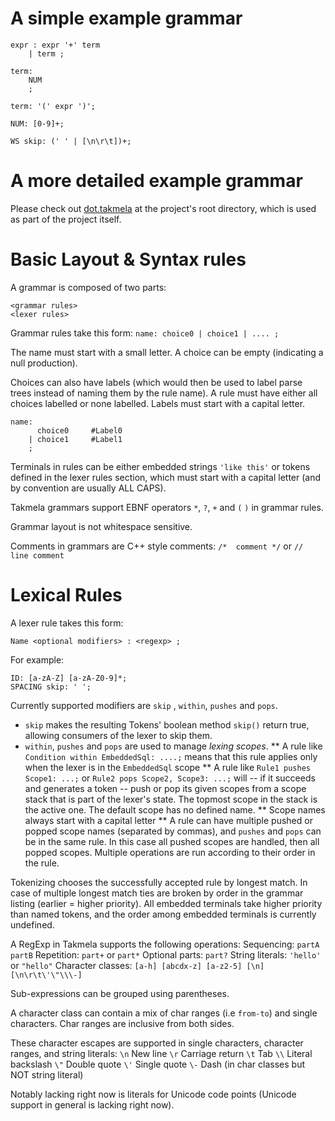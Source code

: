 A simple example grammar
====
```
expr : expr '+' term
    | term ;

term: 
    NUM
    ;
    
term: '(' expr ')';
    
NUM: [0-9]+;

WS skip: (' ' | [\n\r\t])+;
```

A more detailed example grammar
====
Please check out [dot.takmela](./dot.takmela) at the project's root directory, which is used as part of the project itself.

Basic Layout & Syntax rules
====
A grammar is composed of two parts:

```
<grammar rules>
<lexer rules>
```

Grammar rules take this form:
`name: choice0 | choice1 | .... ;`

The name must start with a small letter. A choice can be empty (indicating a null production).

Choices can also have labels (which would then be used to label parse trees instead of naming them by the rule name). A rule must have either all choices labelled or none labelled. Labels must start with a capital letter.

```
name:
      choice0     #Label0
    | choice1     #Label1
    ;
```
    
Terminals in rules can be either embedded strings `'like this'` or tokens defined in the lexer rules section, which must start with a capital letter (and by convention are usually ALL CAPS).

Takmela grammars support EBNF operators `*`, `?`, `+` and `(` `)` in grammar rules.

Grammar layout is not whitespace sensitive.

Comments in grammars are C++ style comments: `/*  comment */` or `// line comment`


Lexical Rules
====
A lexer rule takes this form:

`Name <optional modifiers> : <regexp> ;`

For example:

```
ID: [a-zA-Z] [a-zA-Z0-9]*;
SPACING skip: ' ';
```

Currently supported modifiers are `skip` , `within`, `pushes` and `pops`.

* `skip` makes the resulting Tokens' boolean method `skip()` return true, allowing consumers of the lexer to skip them.
* `within`, `pushes` and `pops` are used to manage *lexing scopes*.
** A rule like `Condition within EmbeddedSql: ....;` means that this rule applies only when the lexer is in the `EmbeddedSql` scope
** A rule like `Rule1 pushes Scope1: ...;` or `Rule2 pops Scope2, Scope3: ...;` will -- if it succeeds and generates a token -- push or pop its given scopes from a scope stack that is part of the lexer's state. The topmost scope in the stack is the active one. The default scope has no defined name.
** Scope names always start with a capital letter
** A rule can have multiple pushed or popped scope names (separated by commas), and `pushes` and `pops` can be in the same rule. In this case all pushed scopes are handled, then all popped scopes. Multiple operations are run according to their order in the rule.

Tokenizing chooses the successfully accepted rule by longest match. In case of multiple longest match ties are broken by order in the grammar listing (earlier = higher priority). All embedded terminals take higher priority than named tokens, and the order among embedded terminals is currently undefined.

A RegExp in Takmela supports the following operations:
Sequencing: `partA partB`
Repetition: `part+` or `part*`
Optional parts: `part?`
String literals: `'hello'` or `"hello"`
Character classes: `[a-h] [abcdx-z] [a-z2-5] [\n] [\n\r\t\'\"\\\-]`

Sub-expressions can be grouped using parentheses.

A character class can contain a mix of char ranges (i.e `from-to`) and single characters. Char ranges are inclusive from both sides.

These character escapes are supported in single characters, character ranges, and string literals:
`\n`        New line
`\r`        Carriage return
`\t`        Tab
`\\`        Literal backslash
`\"`        Double quote
`\'`        Single quote
`\-`        Dash (in char classes but NOT string literal)

Notably lacking right now is literals for Unicode code points (Unicode support in general is lacking right now).

